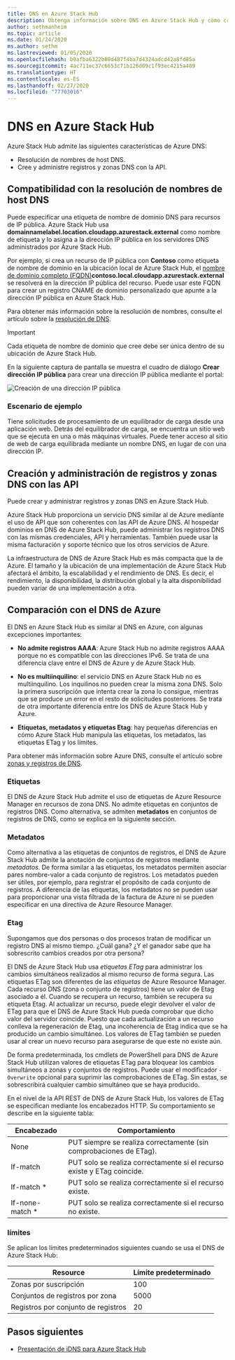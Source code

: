 ```yaml
---
title: DNS en Azure Stack Hub
description: Obtenga información sobre DNS en Azure Stack Hub y cómo crear y administrar zonas DNS.
author: sethmanheim
ms.topic: article
ms.date: 01/24/2020
ms.author: sethm
ms.lastreviewed: 01/05/2020
ms.openlocfilehash: b9afba6322b80d487f4ba7d4324adcd42a8fd85a
ms.sourcegitcommit: 4ac711ec37c6653c71b126d09c1f93ec4215a489
ms.translationtype: HT
ms.contentlocale: es-ES
ms.lasthandoff: 02/27/2020
ms.locfileid: "77703016"
---
```

# <a name="use-dns-in-azure-stack-hub"></a>DNS en Azure Stack Hub

Azure Stack Hub admite las siguientes características de Azure DNS:

* Resolución de nombres de host DNS.
* Cree y administre registros y zonas DNS con la API.

## <a name="support-for-dns-hostname-resolution"></a>Compatibilidad con la resolución de nombres de host DNS

Puede especificar una etiqueta de nombre de dominio DNS para recursos de IP pública. Azure Stack Hub usa **domainnamelabel.location.cloudapp.azurestack.external** como nombre de etiqueta y lo asigna a la dirección IP pública en los servidores DNS administrados por Azure Stack Hub.

Por ejemplo, si crea un recurso de IP pública con **Contoso** como etiqueta de nombre de dominio en la ubicación local de Azure Stack Hub, el [nombre de dominio completo (FQDN)](https://en.wikipedia.org/wiki/Fully_qualified_domain_name)**contoso.local.cloudapp.azurestack.external** se resolverá en la dirección IP pública del recurso. Puede usar este FQDN para crear un registro CNAME de dominio personalizado que apunte a la dirección IP pública en Azure Stack Hub.

Para obtener más información sobre la resolución de nombres, consulte el artículo sobre la [resolución de DNS](/azure/dns/dns-for-azure-services?toc=%2fazure%2fvirtual-machines%2fwindows%2ftoc.json).

> [!IMPORTANT]
> Cada etiqueta de nombre de dominio que cree debe ser única dentro de su ubicación de Azure Stack Hub.

En la siguiente captura de pantalla se muestra el cuadro de diálogo **Crear dirección IP pública** para crear una dirección IP pública mediante el portal:

![Creación de una dirección IP pública](media/azure-stack-dns/image01.png)

### <a name="example-scenario"></a>Escenario de ejemplo

Tiene solicitudes de procesamiento de un equilibrador de carga desde una aplicación web. Detrás del equilibrador de carga, se encuentra un sitio web que se ejecuta en una o más máquinas virtuales. Puede tener acceso al sitio de web de carga equilibrada mediante un nombre DNS, en lugar de con una dirección IP.

## <a name="create-and-manage-dns-zones-and-records-using-the-apis"></a>Creación y administración de registros y zonas DNS con las API

Puede crear y administrar registros y zonas DNS en Azure Stack Hub.

Azure Stack Hub proporciona un servicio DNS similar al de Azure mediante el uso de API que son coherentes con las API de Azure DNS.  Al hospedar dominios en DNS de Azure Stack Hub, puede administrar los registros DNS con las mismas credenciales, API y herramientas. También puede usar la misma facturación y soporte técnico que los otros servicios de Azure.

La infraestructura de DNS de Azure Stack Hub es más compacta que la de Azure. El tamaño y la ubicación de una implementación de Azure Stack Hub afectará el ámbito, la escalabilidad y el rendimiento de DNS. Es decir, el rendimiento, la disponibilidad, la distribución global y la alta disponibilidad pueden variar de una implementación a otra.

## <a name="comparison-with-azure-dns"></a>Comparación con el DNS de Azure

El DNS en Azure Stack Hub es similar al DNS en Azure, con algunas excepciones importantes:

* **No admite registros AAAA**: Azure Stack Hub no admite registros AAAA porque no es compatible con las direcciones IPv6. Se trata de una diferencia clave entre el DNS de Azure y de Azure Stack Hub.

* **No es multiinquilino**: el servicio DNS en Azure Stack Hub no es multiinquilino. Los inquilinos no pueden crear la misma zona DNS. Solo la primera suscripción que intenta crear la zona lo consigue, mientras que se produce un error en el resto de solicitudes posteriores. Se trata de otra importante diferencia entre los DNS de Azure Stack Hub y Azure.

* **Etiquetas, metadatos y etiquetas Etag**: hay pequeñas diferencias en cómo Azure Stack Hub manipula las etiquetas, los metadatos, las etiquetas ETag y los límites.

Para obtener más información sobre Azure DNS, consulte el artículo sobre [zonas y registros de DNS](/azure/dns/dns-zones-records).

### <a name="tags"></a>Etiquetas

El DNS de Azure Stack Hub admite el uso de etiquetas de Azure Resource Manager en recursos de zona DNS. No admite etiquetas en conjuntos de registros DNS. Como alternativa, se admiten **metadatos** en conjuntos de registros de DNS, como se explica en la siguiente sección.

### <a name="metadata"></a>Metadatos

Como alternativa a las etiquetas de conjuntos de registros, el DNS de Azure Stack Hub admite la anotación de conjuntos de registros mediante *metadatos*. De forma similar a las etiquetas, los metadatos permiten asociar pares nombre-valor a cada conjunto de registros. Los metadatos pueden ser útiles, por ejemplo, para registrar el propósito de cada conjunto de registros. A diferencia de las etiquetas, los metadatos no se pueden usar para proporcionar una vista filtrada de la factura de Azure ni se pueden especificar en una directiva de Azure Resource Manager.

### <a name="etags"></a>Etag

Supongamos que dos personas o dos procesos tratan de modificar un registro DNS al mismo tiempo. ¿Cuál gana? ¿Y el ganador sabe que ha sobrescrito cambios creados por otra persona?

El DNS de Azure Stack Hub usa *etiquetas ETag* para administrar los cambios simultáneos realizados al mismo recurso de forma segura. Las etiquetas ETag son diferentes de las *etiquetas* de Azure Resource Manager. Cada recurso DNS (zona o conjunto de registros) tiene un valor de Etag asociado a él. Cuando se recupera un recurso, también se recupera su etiqueta Etag. Al actualizar un recurso, puede elegir devolver el valor de ETag para que el DNS de Azure Stack Hub pueda comprobar que dicho valor del servidor coincide. Puesto que cada actualización a un recurso conlleva la regeneración de Etag, una incoherencia de Etag indica que se ha producido un cambio simultáneo. Los valores de ETag también se pueden usar al crear un nuevo recurso para asegurarse de que este no existe aún.

De forma predeterminada, los cmdlets de PowerShell para DNS de Azure Stack Hub utilizan valores de etiquetas ETag para bloquear los cambios simultáneos a zonas y conjuntos de registros. Puede usar el modificador `-Overwrite` opcional para suprimir las comprobaciones de ETag. Sin estas, se sobrescribirá cualquier cambio simultáneo que se haya producido.

En el nivel de la API REST de DNS de Azure Stack Hub, los valores de ETag se especifican mediante los encabezados HTTP. Su comportamiento se describe en la siguiente tabla:

| Encabezado | Comportamiento|
|--------|---------|
| None   | PUT siempre se realiza correctamente (sin comprobaciones de ETag).|
| If-match| PUT solo se realiza correctamente si el recurso existe y ETag coincide.|
| If-match *| PUT solo se realiza correctamente si el recurso existe.|
| If-none-match *| PUT solo se realiza correctamente si el recurso no existe.|

### <a name="limits"></a>límites

Se aplican los límites predeterminados siguientes cuando se usa el DNS de Azure Stack Hub:

| Resource| Límite predeterminado|
|---------|--------------|
| Zonas por suscripción| 100|
| Conjuntos de registros por zona| 5000|
| Registros por conjunto de registros| 20|

## <a name="next-steps"></a>Pasos siguientes

* [Presentación de iDNS para Azure Stack Hub](azure-stack-understanding-dns.md)
